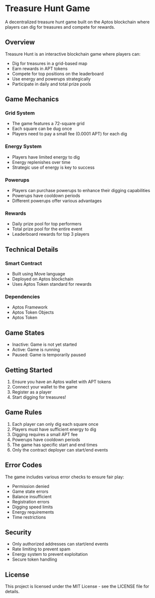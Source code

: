 # Treasure Hunt Game

A decentralized treasure hunt game built on the Aptos blockchain where players can dig for treasures and compete for rewards.

## Overview

Treasure Hunt is an interactive blockchain game where players can:
- Dig for treasures in a grid-based map
- Earn rewards in APT tokens
- Compete for top positions on the leaderboard
- Use energy and powerups strategically
- Participate in daily and total prize pools

## Game Mechanics

### Grid System
- The game features a 72-square grid
- Each square can be dug once
- Players need to pay a small fee (0.0001 APT) for each dig

### Energy System
- Players have limited energy to dig
- Energy replenishes over time
- Strategic use of energy is key to success

### Powerups
- Players can purchase powerups to enhance their digging capabilities
- Powerups have cooldown periods
- Different powerups offer various advantages

### Rewards
- Daily prize pool for top performers
- Total prize pool for the entire event
- Leaderboard rewards for top 3 players

## Technical Details

### Smart Contract
- Built using Move language
- Deployed on Aptos blockchain
- Uses Aptos Token standard for rewards

### Dependencies
- Aptos Framework
- Aptos Token Objects
- Aptos Token

## Game States
- Inactive: Game is not yet started
- Active: Game is running
- Paused: Game is temporarily paused

## Getting Started

1. Ensure you have an Aptos wallet with APT tokens
2. Connect your wallet to the game
3. Register as a player
4. Start digging for treasures!

## Game Rules

1. Each player can only dig each square once
2. Players must have sufficient energy to dig
3. Digging requires a small APT fee
4. Powerups have cooldown periods
5. The game has specific start and end times
6. Only the contract deployer can start/end events

## Error Codes

The game includes various error checks to ensure fair play:
- Permission denied
- Game state errors
- Balance insufficient
- Registration errors
- Digging speed limits
- Energy requirements
- Time restrictions

## Security

- Only authorized addresses can start/end events
- Rate limiting to prevent spam
- Energy system to prevent exploitation
- Secure token handling

## License

This project is licensed under the MIT License - see the LICENSE file for details. 
